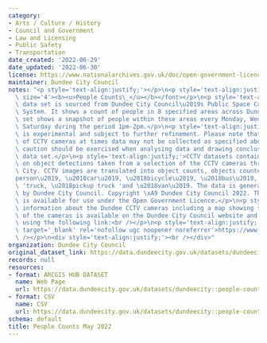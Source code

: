 ```yaml
---
category:
- Arts / Culture / History
- Council and Government
- Law and Licensing
- Public Safety
- Transportation
date_created: '2022-06-29'
date_updated: '2022-06-30'
license: https://www.nationalarchives.gov.uk/doc/open-government-licence/version/3/
maintainer: Dundee City Council
notes: "<p style='text-align:justify;'></p>\n<p style='text-align:justify;'><font\
  \ size='4'><b><u>People Counts\_</u></b></font></p>\n<p style='text-align:justify;'>This\
  \ data set is sourced from Dundee City Council\u2019s Public Space Camera Surveillance\
  \ System. It shows a count of people in 8 specified areas across Dundee. The data\
  \ set shows a snapshot of people within these areas every Monday, Wednesday and\
  \ Saturday during the period 1pm-2pm.</p>\n<p style='text-align:justify;'>This data\
  \ is experimental and subject to further refinement. Please note that due the nature\
  \ of CCTV cameras at times data may not be collected as specified above. Therefore,\
  \ caution should be exercised when analysing data and drawing conclusions for this\
  \ data set.</p>\n<p style='text-align:justify;'>CCTV datasets contain information\
  \ on object detections taken from a selection of the CCTV cameras throughout Dundee\
  \ City. CCTV images are translated into object counts, objects counted include \u2018\
  person\u2019, \u2018car\u2019, \u2018bicycle\u2019, \u2018bus\u2019, \u2018motorcycle',\
  \ 'truck, \u2018pickup truck 'and \u2018van\u2019. The data is generated and owned\
  \ by Dundee City Council. Copyright \xA9 Dundee City Council 2022. This dataset\
  \ is available for use under the Open Government Licence.</p>\n<p style='text-align:justify;'>Background\
  \ information about the Dundee CCTV cameras including a map showing the location\
  \ of the cameras is available on the Dundee City Council website and can be accessed\
  \ using the following link:<br /></p>\n<p style='text-align:justify;'><a href='https://www.dundeecity.gov.uk/service-area/city-development/sustainable-transport-and-roads/dundees-public-space-camera-surveillance-system'\
  \ target='_blank' rel='nofollow ugc noopener noreferrer'>https://www.dundeecity.gov.uk/service-area/city-development/sustainable-transport-and-roads/dundees-public-space-camera-surveillance-system</a><br\
  \ /></p>\n<div style='text-align:justify;'><br /></div>"
organization: Dundee City Council
original_dataset_link: https://data.dundeecity.gov.uk/datasets/dundeecity::people-counts-may-2022
records: null
resources:
- format: ARCGIS HUB DATASET
  name: Web Page
  url: https://data.dundeecity.gov.uk/datasets/dundeecity::people-counts-may-2022
- format: CSV
  name: CSV
  url: https://data.dundeecity.gov.uk/datasets/dundeecity::people-counts-may-2022.csv?where=1=1
schema: default
title: People Counts May 2022
---
```

